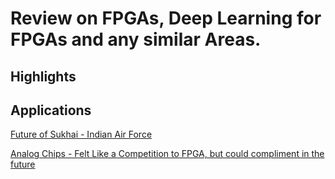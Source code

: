 # Review on FPGAs, Deep Learning for FPGAs and any similar Areas.

## Highlights

## Applications
[Future of Sukhai - Indian Air Force](https://youtu.be/6RRy_QEkp8I?si=xO1whdTV3-SXbYvo)

[Analog Chips - Felt Like a Competition to FPGA, but could compliment in the future](https://www.youtube.com/watch?v=6AgkTdQXFTY)
